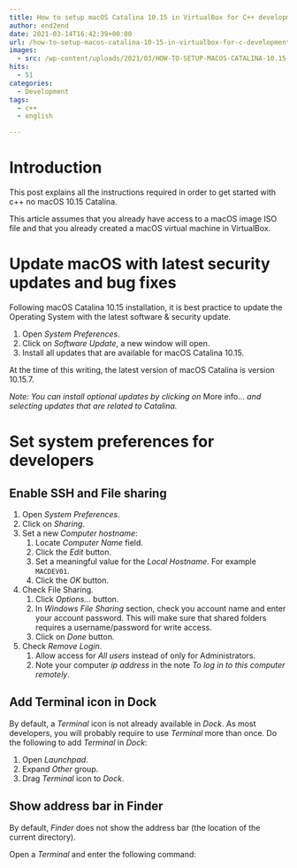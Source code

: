 ```yaml
---
title: How to setup macOS Catalina 10.15 in VirtualBox for C++ development on Github.
author: end2end
date: 2021-03-14T16:42:39+00:00
url: /how-to-setup-macos-catalina-10-15-in-virtualbox-for-c-development-on-github/
images:
  - src: /wp-content/uploads/2021/03/HOW-TO-SETUP-MACOS-CATALINA-10.15-IN-VIRTUALBOX-FOR-C-DEVELOPMENT-ON-GITHUB.jpg
hits:
  - 51
categories:
  - Development
tags:
  - c++
  - english

---
```

# Introduction

This post explains all the instructions required in order to get started with c++ no macOS 10.15 Catalina.

This article assumes that you already have access to a macOS image ISO file and that you already created a macOS virtual machine in VirtualBox.

# Update macOS with latest security updates and bug fixes

Following macOS Catalina 10.15 installation, it is best practice to update the Operating System with the latest software & security update.

  1. Open _System Preferences_.
  2. Click on _Software Update_, a new window will open.
  3. Install all updates that are available for macOS Catalina 10.15.

At the time of this writing, the latest version of macOS Catalina is version 10.15.7.

_Note: You can install optional updates by clicking on_ More info... _and selecting updates that are related to Catalina._

 

# Set system preferences for developers

## Enable SSH and File sharing

  1. Open _System Preferences_.
  2. Click on _Sharing_.
  3. Set a new _Computer hostname_:
      1. Locate _Computer Name_ field.
      2. Click the _Edit_ button.
      3. Set a meaningful value for the _Local Hostname_. For example `MACDEV01`.
      4. Click the _OK_ button.
  4. Check File Sharing.
      1. Click _Options..._ button.
      2. In _Windows File Sharing_ section, check you account name and enter your account password. This will make sure that shared folders requires a username/password for write access.
      3. Click on _Done_ button.
  5. Check _Remove Login_.
      1. Allow access for _All users_ instead of only for Administrators.
      2. Note your computer _ip address_ in the note _To log in to this computer remotely_.

## Add Terminal icon in Dock

By default, a _Terminal_ icon is not already available in _Dock_. As most developers, you will probably require to use _Terminal_ more than once. Do the following to add _Terminal_ in _Dock_:

  1. Open _Launchpad_.
  2. Expand _Other_ group.
  3. Drag _Terminal_ icon to _Dock_.

## Show address bar in Finder

By default, _Finder_ does not show the address bar (the location of the current directory).

Open a _Terminal_ and enter the following command:

<code>